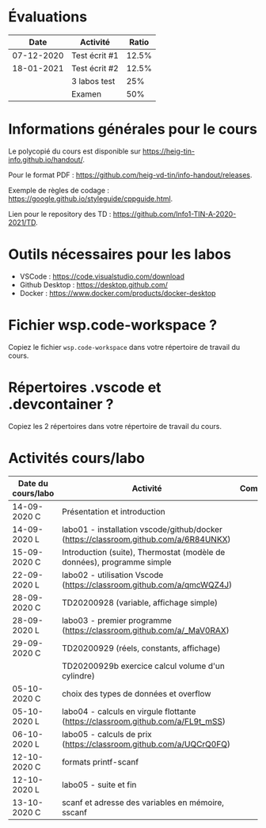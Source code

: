 # Évaluations

| Date | Activité | Ratio |
|---|---|---|
| 07-12-2020 | Test écrit #1 | 12.5% |
| 18-01-2021 | Test écrit #2 | 12.5% |
|   | 3 labos test | 25% |
|   | Examen | 50% |

# Informations générales pour le cours

Le polycopié du cours est disponible sur https://heig-tin-info.github.io/handout/.

Pour le format PDF :  https://github.com/heig-vd-tin/info-handout/releases.

Exemple de règles de codage : https://google.github.io/styleguide/cppguide.html.

Lien pour le repository des TD : https://github.com/Info1-TIN-A-2020-2021/TD.

# Outils nécessaires pour les labos

- VSCode : https://code.visualstudio.com/download
- Github Desktop : https://desktop.github.com/
- Docker : https://www.docker.com/products/docker-desktop

# Fichier wsp.code-workspace ?

Copiez le fichier `wsp.code-workspace` dans votre répertoire de travail du cours.

# Répertoires .vscode et .devcontainer ?

Copiez les 2 répertoires dans votre répertoire de travail du cours.

# Activités cours/labo
| Date du cours/labo | Activité | Commentaire |
|---|---|---|
|14-09-2020 C | Présentation et introduction |  |
|14-09-2020 L | labo01 - installation vscode/github/docker (https://classroom.github.com/a/6R84UNKX) |  |
|15-09-2020 C | Introduction (suite), Thermostat (modèle de données), programme simple |  |
|22-09-2020 L | labo02 - utilisation Vscode (https://classroom.github.com/a/qmcWQZ4J) |  |
|28-09-2020 C | TD20200928 (variable, affichage simple) |  |
|28-09-2020 L | labo03 - premier programme (https://classroom.github.com/a/_MaV0RAX) |  |
|29-09-2020 C | TD20200929 (réels, constants, affichage) |  |
| | TD20200929b exercice calcul volume d'un cylindre) |  |
|05-10-2020 C | choix des types de données et overflow | |
|05-10-2020 L | labo04 - calculs en virgule flottante (https://classroom.github.com/a/FL9t_mSS) |  |
|06-10-2020 L | labo05 - calculs de prix (https://classroom.github.com/a/UQCrQ0FQ) |  |
|12-10-2020 C | formats printf-scanf | |
|12-10-2020 L | labo05 - suite et fin | |
|13-10-2020 C | scanf et adresse des variables en mémoire, sscanf |


